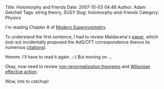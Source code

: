 Title: Holomorphy and friends
Date: 2007-10-03 04:48
Author: Adam Getchell
Tags: string theory, SUSY
Slug: holomorphy-and-friends
Category: Physics

I'm reading Chapter 8 of [Modern
Supersymmetry](http://particle.physics.ucdavis.edu/modernsusy/index.html).  

To understand the first sentence, I had to review Maldacena's
[paper](http://arxiv.org/PS_cache/hep-th/pdf/9711/9711200v3.pdf), which
(not-so) incidentally proposed the AdS/CFT correspondence (hence its
numerous
[citations](http://www.slac.stanford.edu/spires/topcites/2006/alltime.shtml)).  

Hmmm. I'll have to read it again. ;-) But moving on ...  

Okay, now need to review [non-renormalization
theorems](http://arxiv.org/PS_cache/hep-th/pdf/9905/9905111v3.pdf) and
[Wilsonian effective
action](http://arxiv.org/PS_cache/hep-th/pdf/9802/9802109v2.pdf).  

Wow, lots to catchup!
